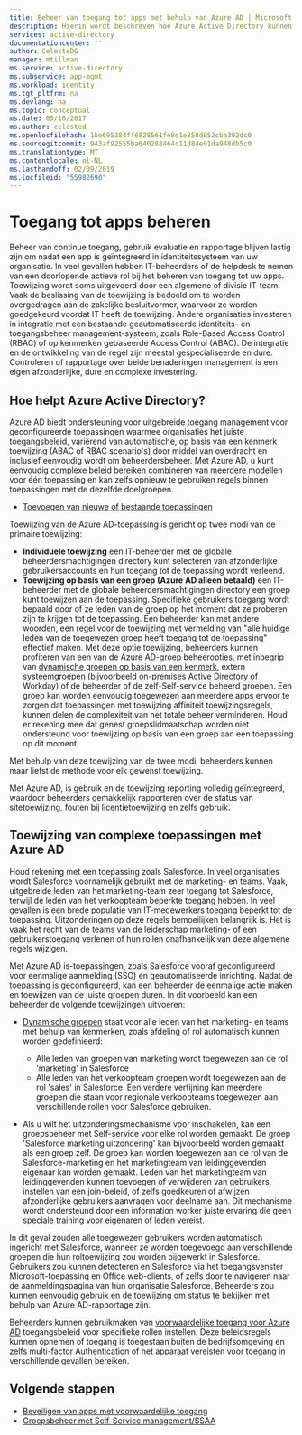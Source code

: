 ```yaml
---
title: Beheer van toegang tot apps met behulp van Azure AD | Microsoft Docs
description: Hierin wordt beschreven hoe Azure Active Directory kunnen organisaties om op te geven van de apps waartoe elke gebruiker toegang heeft.
services: active-directory
documentationcenter: ''
author: CelesteDG
manager: mtillman
ms.service: active-directory
ms.subservice: app-mgmt
ms.workload: identity
ms.tgt_pltfrm: na
ms.devlang: na
ms.topic: conceptual
ms.date: 05/16/2017
ms.author: celested
ms.openlocfilehash: 1be695384ff6828561fe8e1e858d052cba302dc0
ms.sourcegitcommit: 943af92555ba640288464c11d84e01da948db5c0
ms.translationtype: MT
ms.contentlocale: nl-NL
ms.lasthandoff: 02/09/2019
ms.locfileid: "55982690"
---
```

# <a name="managing-access-to-apps"></a>Toegang tot apps beheren
Beheer van continue toegang, gebruik evaluatie en rapportage blijven lastig zijn om nadat een app is geïntegreerd in identiteitssysteem van uw organisatie. In veel gevallen hebben IT-beheerders of de helpdesk te nemen van een doorlopende actieve rol bij het beheren van toegang tot uw apps. Toewijzing wordt soms uitgevoerd door een algemene of divisie IT-team. Vaak de beslissing van de toewijzing is bedoeld om te worden overgedragen aan de zakelijke besluitvormer, waarvoor ze worden goedgekeurd voordat IT heeft de toewijzing.  Andere organisaties investeren in integratie met een bestaande geautomatiseerde identiteits- en toegangsbeheer management-systeem, zoals Role-Based Access Control (RBAC) of op kenmerken gebaseerde Access Control (ABAC). De integratie en de ontwikkeling van de regel zijn meestal gespecialiseerde en dure. Controleren of rapportage over beide benaderingen management is een eigen afzonderlijke, dure en complexe investering.

## <a name="how-does-azure-active-directory-help"></a>Hoe helpt Azure Active Directory?
 Azure AD biedt ondersteuning voor uitgebreide toegang management voor geconfigureerde toepassingen waarmee organisaties het juiste toegangsbeleid, variërend van automatische, op basis van een kenmerk toewijzing (ABAC of RBAC scenario's) door middel van overdracht en inclusief eenvoudig wordt om beheerdersbeheer. Met Azure AD, u kunt eenvoudig complexe beleid bereiken combineren van meerdere modellen voor één toepassing en kan zelfs opnieuw te gebruiken regels binnen toepassingen met de dezelfde doelgroepen.

* [Toevoegen van nieuwe of bestaande toepassingen](configure-single-sign-on-portal.md)

 Toewijzing van de Azure AD-toepassing is gericht op twee modi van de primaire toewijzing:

* **Individuele toewijzing** een IT-beheerder met de globale beheerdersmachtigingen directory kunt selecteren van afzonderlijke gebruikersaccounts en hun toegang tot de toepassing wordt verleend.
* **Toewijzing op basis van een groep (Azure AD alleen betaald)** een IT-beheerder met de globale beheerdersmachtigingen directory een groep kunt toewijzen aan de toepassing. Specifieke gebruikers toegang wordt bepaald door of ze leden van de groep op het moment dat ze proberen zijn te krijgen tot de toepassing. Een beheerder kan met andere woorden, een regel voor de toewijzing met vermelding van "alle huidige leden van de toegewezen groep heeft toegang tot de toepassing" effectief maken. Met deze optie toewijzing, beheerders kunnen profiteren van een van de Azure AD-groep beheeropties, met inbegrip van [dynamische groepen op basis van een kenmerk](../fundamentals/active-directory-groups-create-azure-portal.md), extern systeemgroepen (bijvoorbeeld on-premises Active Directory of Workday) of de beheerder of de zelf-Self-service beheerd groepen. Een groep kan worden eenvoudig toegewezen aan meerdere apps ervoor te zorgen dat toepassingen met toewijzing affiniteit toewijzingsregels, kunnen delen de complexiteit van het totale beheer verminderen. Houd er rekening mee dat genest groepslidmaatschap worden niet ondersteund voor toewijzing op basis van een groep aan een toepassing op dit moment.

Met behulp van deze toewijzing van de twee modi, beheerders kunnen maar liefst de methode voor elk gewenst toewijzing.

Met Azure AD, is gebruik en de toewijzing reporting volledig geïntegreerd, waardoor beheerders gemakkelijk rapporteren over de status van sitetoewijzing, fouten bij licentietoewijzing en zelfs gebruik.

## <a name="complex-application-assignment-with-azure-ad"></a>Toewijzing van complexe toepassingen met Azure AD
Houd rekening met een toepassing zoals Salesforce. In veel organisaties wordt Salesforce voornamelijk gebruikt met de marketing- en teams. Vaak, uitgebreide leden van het marketing-team zeer toegang tot Salesforce, terwijl de leden van het verkoopteam beperkte toegang hebben. In veel gevallen is een brede populatie van IT-medewerkers toegang beperkt tot de toepassing. Uitzonderingen op deze regels bemoeilijken belangrijk is. Het is vaak het recht van de teams van de leiderschap marketing- of een gebruikerstoegang verlenen of hun rollen onafhankelijk van deze algemene regels wijzigen.

Met Azure AD is-toepassingen, zoals Salesforce vooraf geconfigureerd voor eenmalige aanmelding (SSO) en geautomatiseerde inrichting. Nadat de toepassing is geconfigureerd, kan een beheerder de eenmalige actie maken en toewijzen van de juiste groepen duren. In dit voorbeeld kan een beheerder de volgende toewijzingen uitvoeren:

* [Dynamische groepen](../fundamentals/active-directory-groups-create-azure-portal.md) staat voor alle leden van het marketing- en teams met behulp van kenmerken, zoals afdeling of rol automatisch kunnen worden gedefinieerd:
  
  * Alle leden van groepen van marketing wordt toegewezen aan de rol 'marketing' in Salesforce
  * Alle leden van het verkoopteam groepen wordt toegewezen aan de rol 'sales' in Salesforce. Een verdere verfijning kan meerdere groepen die staan voor regionale verkoopteams toegewezen aan verschillende rollen voor Salesforce gebruiken.
* Als u wilt het uitzonderingsmechanisme voor inschakelen, kan een groepsbeheer met Self-service voor elke rol worden gemaakt. De groep 'Salesforce marketing uitzondering' kan bijvoorbeeld worden gemaakt als een groep zelf. De groep kan worden toegewezen aan de rol van de Salesforce-marketing en het marketingteam van leidinggevenden eigenaar kan worden gemaakt. Leden van het marketingteam van leidinggevenden kunnen toevoegen of verwijderen van gebruikers, instellen van een join-beleid, of zelfs goedkeuren of afwijzen afzonderlijke gebruikers aanvragen voor deelname aan. Dit mechanisme wordt ondersteund door een information worker juiste ervaring die geen speciale training voor eigenaren of leden vereist.

In dit geval zouden alle toegewezen gebruikers worden automatisch ingericht met Salesforce, wanneer ze worden toegevoegd aan verschillende groepen die hun roltoewijzing zou worden bijgewerkt in Salesforce. Gebruikers zou kunnen detecteren en Salesforce via het toegangsvenster Microsoft-toepassing en Office web-clients, of zelfs door te navigeren naar de aanmeldingspagina van hun organisatie Salesforce. Beheerders zou kunnen eenvoudig gebruik en de toewijzing om status te bekijken met behulp van Azure AD-rapportage zijn.

Beheerders kunnen gebruikmaken van [voorwaardelijke toegang voor Azure AD](../active-directory-conditional-access-azure-portal.md) toegangsbeleid voor specifieke rollen instellen. Deze beleidsregels kunnen opnemen of toegang is toegestaan buiten de bedrijfsomgeving en zelfs multi-factor Authentication of het apparaat vereisten voor toegang in verschillende gevallen bereiken.

## <a name="next-steps"></a>Volgende stappen
* [Beveiligen van apps met voorwaardelijke toegang](../active-directory-conditional-access-azure-portal.md)
* [Groepsbeheer met Self-Service management/SSAA](../users-groups-roles/groups-self-service-management.md)
